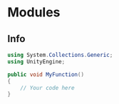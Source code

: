 # Modules

## Info

```cs
using System.Collections.Generic;
using UnityEngine;

public void MyFunction()
{
    // Your code here
}
```